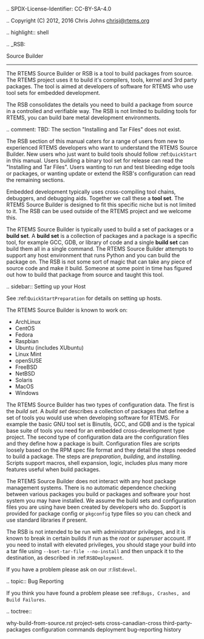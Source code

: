 .. SPDX-License-Identifier: CC-BY-SA-4.0

.. Copyright (C) 2012, 2016 Chris Johns <chrisj@rtems.org>

.. highlight:: shell

.. _RSB:

Source Builder
**************

The RTEMS Source Builder or RSB is a tool to build packages from source. The
RTEMS project uses it to build it's compilers, tools, kernel and 3rd party
packages. The tool is aimed at developers of software for RTEMS who use tool
sets for embedded development.

The RSB consolidates the details you need to build a package from source in a
controlled and verifiable way. The RSB is not limited to building tools for
RTEMS, you can build bare metal development environments.

.. comment: TBD: The section "Installing and Tar Files" does not exist.

The RSB section of this manual caters for a range of users from new to
experienced RTEMS developers who want to understand the RTEMS Source
Builder. New users who just want to build tools should follow :ref:`QuickStart`
in this manual. Users building a binary tool set for release can read the
"Installing and Tar Files". Users wanting to run and test bleeding edge tools
or packages, or wanting update or extend the RSB's configuration can read the
remaining sections.

Embedded development typically uses cross-compiling tool chains, debuggers, and
debugging aids. Together we call these a **tool set**. The RTEMS Source Builder
is designed to fit this specific niche but is not limited to it. The RSB can be
used outside of the RTEMS project and we welcome this.

The RTEMS Source Builder is typically used to build a set of packages or a
**build set**. A **build set** is a collection of packages and a package is a
specific tool, for example GCC, GDB, or library of code and a single **build
set** can build them all in a single command. The RTEMS Source Builder
attempts to support any host environment that runs Python and you can build
the package on. The RSB is not some sort of magic that can take any piece of
source code and make it build. Someone at some point in time has figured out
how to build that package from source and taught this tool.

.. sidebar:: Setting up your Host

   See :ref:`QuickStartPreparation` for details on setting up hosts.

The RTEMS Source Builder is known to work on:

- ArchLinux
- CentOS
- Fedora
- Raspbian
- Ubuntu (includes XUbuntu)
- Linux Mint
- openSUSE
- FreeBSD
- NetBSD
- Solaris
- MacOS
- Windows

The RTEMS Source Builder has two types of configuration data. The first is the
*build set*. A *build set* describes a collection of packages that define a set
of tools you would use when developing software for RTEMS. For example the
basic GNU tool set is Binutils, GCC, and GDB and is the typical base suite of
tools you need for an embedded cross-development type project. The second type
of configuration data are the configuration files and they define how a package
is built. Configuration files are scripts loosely based on the RPM spec file
format and they detail the steps needed to build a package. The steps are
*preparation*, *building*, and *installing*. Scripts support macros, shell
expansion, logic, includes plus many more features useful when build packages.

The RTEMS Source Builder does not interact with any host package management
systems. There is no automatic dependence checking between various packages you
build or packages and software your host system you may have installed. We
assume the build sets and configuration files you are using have been created
by developers who do. Support is provided for package config or ``pkgconfig``
type files so you can check and use standard libraries if present.

The RSB is not intended to be run with administrator privileges, and it is
known to break in certain builds if run as the *root* or *superuser* account.
If you need to install with elevated privileges, you should stage your build
into a tar file using `--bset-tar-file --no-install` and then unpack it to the
destination, as described in :ref:`RSBDeployment`.

If you have a problem please ask on our :r:list:`devel`.

.. topic:: Bug Reporting

   If you think you have found a problem please see :ref:`Bugs, Crashes, and
   Build Failures`.

.. toctree::

   why-build-from-source.rst
   project-sets
   cross-canadian-cross
   third-party-packages
   configuration
   commands
   deployment
   bug-reporting
   history
